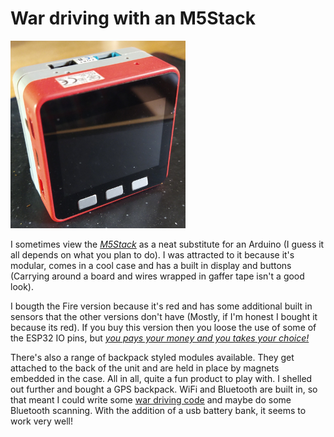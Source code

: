 # War driving with an M5Stack

![](/pictures/M5stack.png "You would have thought I could have cleaned the crud off the screen before taking the picture, but no!")

I sometimes view the [_M5Stack_](https://m5stack.com/ "You can buy them in the UK from several sources") as a neat substitute for an 
Arduino (I guess it all depends on what you plan to do). I was attracted to it because it's modular, comes in a cool case and has a built 
in display and buttons (Carrying around a board and wires wrapped in gaffer tape isn't a good look). 

I bougth the Fire version because it's red and has some additional built in sensors that the other versions don't 
have (Mostly, if I'm honest I bought it because its red). If you buy this version then you loose the use of some of the ESP32 IO pins, 
but [_you pays your money and you takes your choice!_](https://www.macmillandictionary.com/dictionary/british/you-pays-your-money-and-you-takes-your-chance-choice "And 
you thought I was just using bad grammer")

There's also a range of backpack styled modules available. They get attached to the back of the unit and are held in place by magnets 
embedded in the case. All in all, quite a fun product to play with. I shelled out further and bought a GPS backpack. WiFi and Bluetooth 
are built in, so that meant I could write some [war driving code](https://github.com/wicked-rainman/M5Stack-Fire "WiFi scanning") and maybe do some Bluetooth scanning. With the addition of a  usb battery bank, 
it seems to work very well!
